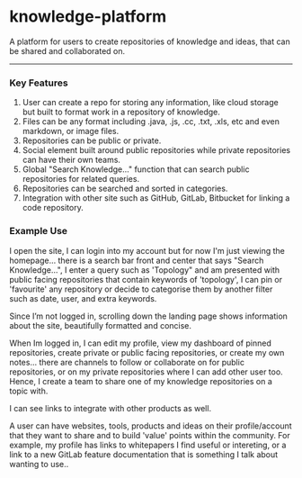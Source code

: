 # knowledge-platform

A platform for users to create repositories of knowledge and ideas, that can be shared and collaborated on.

---

### Key Features

1. User can create a repo for storing any information, like cloud storage but built to format work in a repository of knowledge.
2. Files can be any format including .java, .js, .cc, .txt, .xls, etc and even markdown, or image files.
3. Repositories can be public or private.
4. Social element built around public repositories while private repositories can have their own teams.
5. Global "Search Knowledge..." function that can search public repositories for related queries.
6. Repositories can be searched and sorted in categories.
7. Integration with other site such as GitHub, GitLab, Bitbucket for linking a code repository.

### Example Use

I open the site, I can login into my account but for now I'm just viewing the homepage… there is a search bar front and center that says "Search Knowledge...", I enter a query such as 'Topology" and am presented with public facing repositories that contain keywords of 'topology', I can pin or 'favourite' any repository or decide to categorise them by another filter such as date, user, and extra keywords.

Since I’m not logged in, scrolling down the landing page shows information about the site, beautifully formatted and concise.

When Im logged in, I can edit my profile, view my dashboard of pinned repositories, create private or public facing repositories, or create my own notes… there are channels to follow or collaborate on for public repositories, or on my private repositories where I can add other user too. Hence, I create a team to share one of my knowledge repositories on a topic with.

I can see links to integrate with other products as well.

A user can have websites, tools, products and ideas on their profile/account that they want to share and to build 'value' points within the community. For example, my profile has links to whitepapers I find useful or intereting, or a link to a new GitLab feature documentation that is something I talk about wanting to use..
